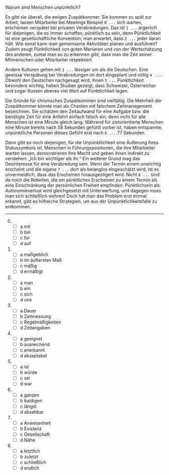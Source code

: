 Warum sind Menschen unpünktlich?

Es gibt sie überall, die ewigen Zuspätkommer. Sie kommen zu spät zur Arbeit, lassen Mitarbeiter bei Meetings Beispiel `0 ...` sich warten, erscheinen verspätet bei privaten Verabredungen. Das ist `1 ...` ärgerlich für diejenigen, die es immer schaffen, pünktlich zu sein, denn Pünktlichkeit ist eine gesellschaftliche Konvention; man erwartet, dass `2 ...` jeder daran hält. Wie sonst kann man gemeinsame Aktivitäten planen und ausführen? Zudem zeugt Pünktlichkeit von guten Manieren und von der Wertschätzung des anderen, zumal man so zu erkennen gibt, dass man die Zeit seiner Mitmenschen oder Mitarbeiter respektiert.

Andere Kulturen gehen mit `3 ...` lässiger um als die Deutschen. Eine gewisse Verspätung bei Verabredungen ist dort eingeplant und völlig `4 ...`. Obwohl den Deutschen nachgesagt wird, ihnen `5 ...` Pünktlichkeit besonders wichtig, haben Studien gezeigt, dass Schweizer, Österreicher und sogar Russen ebenso viel Wert auf Pünktlichkeit legen.

Die Gründe für chronisches Zuspätkommen sind vielfältig. Die Mehrheit der Zuspätkommer könnte man als Chaoten mit falschem Zeitmanagement bezeichnen. Sie schätzen den Zeitaufwand für eine Aufgabe bzw. die benötigte Zeit für eine Anfahrt einfach falsch ein, denn nicht für alle Menschen ist eine Minute gleich lang. Während für zielorientierte Menschen eine Minute bereits nach 58 Sekunden gefühlt vorbei ist, haben entspannte, unpünktliche Personen dieses Gefühl erst nach `6 ...` 77 Sekunden.

Dann gibt es noch diejenigen, für die Unpünktlichkeit eine Äußerung ihres Statussymbols ist. Menschen in Führungspositionen, die ihre Mitarbeiter warten lassen, demonstrieren ihre Macht und geben ihnen indirekt zu verstehen: „Ich bin wichtiger als ihr.“ Ein weiterer Grund mag das Desinteresse für eine Verabredung sein. Wenn der Termin einem unwichtig erscheint und die eigene `7 ...` dort als belanglos eingeschätzt wird, ist es unvermeidlich, dass das Erscheinen hinausgezögert wird. Nicht `8 ...` sind da noch die Rebellen, die ein pünktliches Erscheinen zu einem Termin als eine Einschränkung der persönlichen Freiheit empfinden. Pünktlichsein als Autonomieverlust wird gleichgesetzt mit Unterwerfung, und dagegen muss man sich schließlich wehren! Doch hat man das Problem erst einmal erkannt, gibt es hilfreiche Strategien, um aus der Unpünktlichkeitsfalle zu entkommen.

---

0.  - [ ] a mit
    - [ ] b bei
    - [ ] c für
    - [ ] d auf

1.  - [ ] a maßgeblich
    - [ ] b im äußersten Maß
    - [ ] c mäßig
    - [ ] d ermäßigt

2.  - [ ] a man
    - [ ] b ein
    - [ ] c sich
    - [ ] d uns

3.  - [ ] a Dauer
    - [ ] b Zeitmessung
    - [ ] c Regelmäßigkeiten
    - [ ] d Zeitangaben

4.  - [ ] a geeignet
    - [ ] b ausreichend
    - [ ] c anerkannt
    - [ ] d akzeptabel

5.  - [ ] a ist
    - [ ] b würde
    - [ ] c sei
    - [ ] d war

6.  - [ ] a ganzen
    - [ ] b baldigen
    - [ ] c längst
    - [ ] d absehbar

7.  - [ ] a Anwesenheit
    - [ ] b Existenz
    - [ ] c Gesellschaft
    - [ ] d Nähe

8.  - [ ] a letztlich
    - [ ] b zuletzt
    - [ ] c schließlich
    - [ ] d endlich
